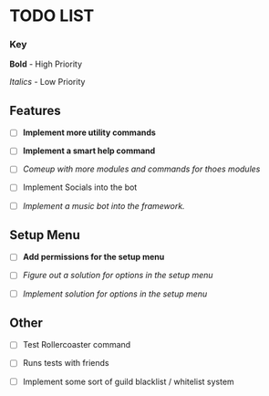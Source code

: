 # TODO LIST

### Key

**Bold** - High Priority

_Italics_ - Low Priority

## Features

- [ ] **Implement more utility commands**

- [ ] **Implement a smart help command**

- [ ] _Comeup with more modules and commands for thoes modules_

- [ ] Implement Socials into the bot

- [ ] _Implement a music bot into the framework._

## Setup Menu

- [ ] **Add permissions for the setup menu**

- [ ] _Figure out a solution for options in the setup menu_

- [ ] _Implement solution for options in the setup menu_

## Other

- [ ] Test Rollercoaster command

- [ ] Runs tests with friends

- [ ] Implement some sort of guild blacklist / whitelist system

